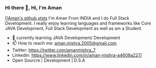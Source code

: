 ### Hi there 👋, Hi, I'm Aman
[[!Aman's github ststs](https://camo.githubusercontent.com/b876db4362bf0119caf87fcc1177e9214c1ba09673b1e5d0b0ea392ef706f1c3/68747470733a2f2f6769746875622d726561646d652d73746174732e76657263656c2e6170702f6170693f757365726e616d653d616e7572616768617a72612673686f775f69636f6e733d7472756526686964653d636f6e74726962732c7072732663616368655f7365636f6e64733d3836343030267468656d653d64726163756c61)
I'm Aman From INDIA and I do Full Stack Development. I  really enjoy learning languages and frameworks like  Core JAVA Development, Full Stack Development as well as am a Student. 

- 🌱 currently learning JAVA Development/ Development  
- 📫 How to reach me: aman.mishra.2005@gmail.com 
- Twitter: https://twitter.com/amanmishra_7
- Linkedin: https://www.linkedin.com/in/aman-mishra-a4608a227/
- Open Sourcre | Development | D.S.A


  
